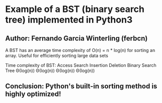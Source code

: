 # Example of a BST (binary search tree) implemented in Python3
## Author: Fernando Garcia Winterling (ferbcn)

A BST has an average time complexity of O(n) = n * log(n) for sorting an array.
Useful for efficiently sorting large data sets

Time complexity of BST:
  	                  Access 	Search 	    Insertion 	Deletion
Binary Search Tree 	Θ(log(n)) 	Θ(log(n)) 	Θ(log(n)) 	Θ(log(n))

## Conclusion: Python's built-in sorting method is highly optimized!
